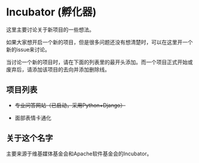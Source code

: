 # Incubator (孵化器)
这里主要讨论关于新项目的一些想法。

如果大家想开启一个新的项目，但是很多问题还没有想清楚时，可以在这里开一个新的issue来讨论。

当讨论一个新的项目时，请在下面的列表里的最开头添加。而一个项目正式开始或废弃后，请添加该项目的去向并添加删除线。

## 项目列表

* <del>专业问答网站（已启动，采用Python+Django）</del>

* 面部表情卡通化

## 关于这个名字

主要来源于维基媒体基金会和Apache软件基金会的Incubator。
